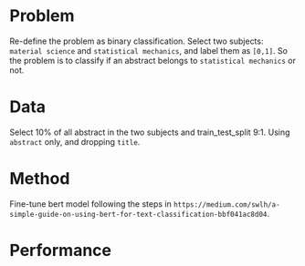 # Problem
Re-define the problem as binary classification.
Select two subjects: `material science` and `statistical mechanics`, and label them as `[0,1]`.
So the problem is to classify if an abstract belongs to `statistical mechanics` or not.

# Data
Select 10% of all abstract in the two subjects and train_test_split 9:1.
Using `abstract` only, and dropping `title`.

# Method
Fine-tune bert model following the steps in
`https://medium.com/swlh/a-simple-guide-on-using-bert-for-text-classification-bbf041ac8d04`.

# Performance
